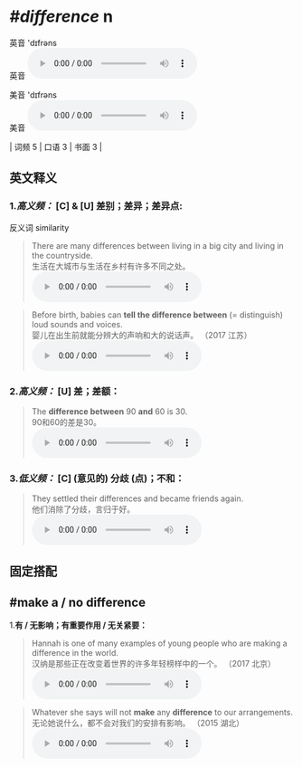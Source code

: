 # ***\#difference*** n
英音 'dɪfrəns  
英音
<audio src="./media/difference-B.aac" controls="controls"></audio>

美音 'dɪfrəns  
美音
<audio src="./media/difference.aac" controls="controls"></audio>



| 词频 5 | 口语 3 | 书面 3 |  

英文释义
---
### 1.*高义频：* **[C] & [U] 差别；差异；差异点:**  
反义词 similarity 

 > There are many differences between living in a big city and living in the countryside.   
 > 生活在大城市与生活在乡村有许多不同之处。    
<audio src="./media/difference-1.aac" controls="controls"></audio>

 > Before birth, babies can **tell the difference between** (= distinguish) loud sounds and voices.  
 > 婴儿在出生前就能分辨大的声响和大的说话声。  （2017 江苏）  
<audio src="./media/difference-101_AAC.aac" controls="controls"></audio>

### 2.*高义频：* **[U] 差；差额：**  

 > The **difference between** 90 **and** 60 is 30.   
 > 90和60的差是30。    
<audio src="./media/difference-3.aac" controls="controls"></audio>

### 3.*低义频：* **[C] (意见的) 分歧 (点)；不和：**  

 > They settled their differences and became friends again.  
 > 他们消除了分歧，言归于好。    
<audio src="./media/difference-4.aac" controls="controls"></audio>


固定搭配
---
## \#make a / no difference
1.**有 / 无影响；有重要作用 / 无关紧要：**  

 > Hannah is one of many examples of young people who are making a difference in the world.  
 > 汉纳是那些正在改变着世界的许多年轻榜样中的一个。  （2017 北京）  
<audio src="./media/difference-102_AAC.aac" controls="controls"></audio>

 > Whatever she says will not **make** any **difference** to our arrangements.   
 > 无论她说什么，都不会对我们的安排有影响。  （2015 湖北）  
<audio src="./media/p131 difference-1.aac" controls="controls"></audio>


